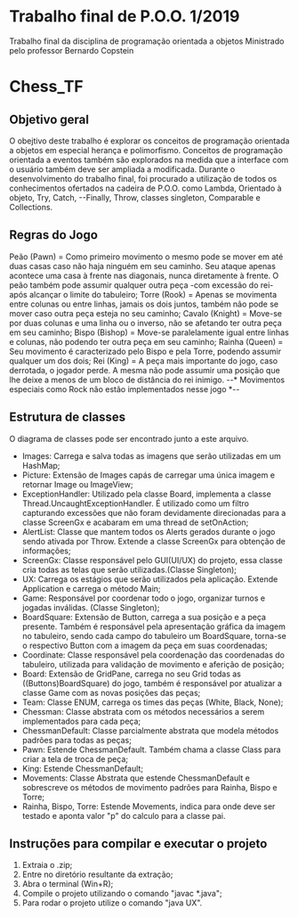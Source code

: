 # Trabalho final de P.O.O. 1/2019
Trabalho final da disciplina de programação orientada a objetos
Ministrado pelo professor Bernardo Copstein

# Chess_TF
## Objetivo geral
O obejtivo deste trabalho é explorar os conceitos de programação orientada a objetos em especial herança e polimorfismo. Conceitos de programação orientada a eventos também são explorados na medida que a interface com o usuário também deve ser ampliada a modificada. Durante o desenvolvimento do trabalho final, foi procurado a utilização de todos os conhecimentos ofertados na cadeira de P.O.O. como Lambda, Orientado à objeto, Try, Catch, --Finally, Throw, classes singleton, Comparable e Collections.


## Regras do Jogo
Peão (Pawn) = Como primeiro movimento o mesmo pode se mover em até duas casas caso não haja ninguém em seu caminho. Seu ataque apenas acontece uma casa à frente nas diagonais, nunca diretamente à frente. O peão também pode assumir qualquer outra peça -com excessão do rei- após alcançar o limite do tabuleiro;
Torre (Rook) = Apenas se movimenta entre colunas ou entre linhas, jamais os dois juntos, também não pode se mover caso outra peça esteja no seu caminho;
Cavalo (Knight) = Move-se por duas colunas e uma linha ou o inverso, não se afetando ter outra peça em seu caminho;
Bispo (Bishop) = Move-se paralelamente igual entre linhas e colunas, não podendo ter outra peça em seu caminho;
Rainha (Queen) = Seu movimento é caracterizado pelo Bispo e pela Torre, podendo assumir qualquer um dos dois; 
Rei (King) = A peça mais importante do jogo, caso derrotada, o jogador perde. A mesma não pode assumir uma posição que lhe deixe a menos de um bloco de distância do rei inimigo.
--* Movimentos especiais como Rock não estão implementados nesse jogo *--


## Estrutura de classes
O diagrama de classes pode ser encontrado junto a este arquivo.
- Images: Carrega e salva todas as imagens que serão utilizadas em um HashMap;
- Picture: Extensão de Images capás de carregar uma única imagem e retornar Image ou ImageView;
- ExceptionHandler: Utilizado pela classe Board, implementa a classe Thread.UncaughtExceptionHandler. É utilizado como um filtro capturando excessões que não foram devidamente direcionadas para a classe ScreenGx e acabaram em uma thread de setOnAction;
- AlertList: Classe que mantem todos os Alerts gerados durante o jogo sendo ativada por Throw. Extende a classe ScreenGx para obtenção de informações;
- ScreenGx: Classe responsável pelo GUI(UI/UX) do projeto, essa classe cria todas as telas que serão utilizadas.(Classe Singleton);
- UX: Carrega os estágios que serão utilizados pela aplicação. Extende Application e carrega o método Main;
- Game: Responsável por coordenar todo o jogo, organizar turnos e jogadas inválidas. (Classe Singleton);
- BoardSquare: Extensão de Button, carrega a sua posição e a peça presente. Também é responsável pela apresentação gráfica da imagem no tabuleiro, sendo cada campo do tabuleiro um BoardSquare, torna-se o respectivo Button com a imagem da peça em suas coordenadas;
- Coordinate: Classe responsável pela coordenação das coordenadas do tabuleiro, utilizada para validação de movimento e aferição de posição;
- Board: Extensão de GridPane, carrega no seu Grid todas as ((Buttons)BoardSquare) do jogo, também é responsável por atualizar a classe Game com as novas posições das peças;
- Team: Classe ENUM, carrega os times das peças (White, Black, None);
- Chessman: Classe abstrata com os métodos necessários a serem implementados para cada peça;
- ChessmanDefault: Classe parcialmente abstrata que modela métodos padrões para todas as peças;
- Pawn: Estende ChessmanDefault. Também chama a classe Class para criar a tela de troca de peça;
- King: Estende ChessmanDefault;
- Movements: Classe Abstrata que estende ChessmanDefault e sobrescreve os métodos de movimento padrões para Rainha, Bispo e Torre;
- Rainha, Bispo, Torre: Estende Movements, indica para onde deve ser testado e aponta valor "p" do calculo para a classe pai.


## Instruções para compilar e executar o projeto
1. Extraia o .zip;
2. Entre no diretório resultante da extração;
3. Abra o terminal (Win+R);
4. Compile o projeto utilizando o comando "javac *.java";
5. Para rodar o projeto utilize o comando "java UX".